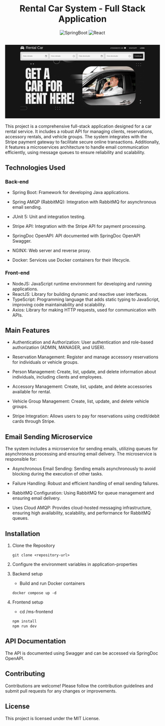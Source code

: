 <div align="center">

# Rental Car System - Full Stack Application

<div>
  <img alt="SpringBoot" src="https://img.shields.io/badge/Spring_Boot-6DB33F?style=for-the-badge&logo=spring-boot&logoColor=white">
  <img alt="React" src="https://img.shields.io/badge/React-20232A?style=for-the-badge&logo=react&logoColor=61DAFB">
</div>
<br />

</div>

![home](ms-frontend/src/assets/images/home.png)

This project is a comprehensive full-stack application designed for a car rental service. It includes a robust API for managing clients, reservations, accessory rentals, and vehicle groups. The system integrates with the Stripe payment gateway to facilitate secure online transactions. Additionally, it features a microservices architecture to handle email communication efficiently, using message queues to ensure reliability and scalability.

## Technologies Used

### Back-end
- Spring Boot: Framework for developing Java applications.

- Spring AMQP (RabbitMQ): Integration with RabbitMQ for asynchronous email sending.

- JUnit 5: Unit and integration testing.

- Stripe API: Integration with the Stripe API for payment processing.

- SpringDoc OpenAPI: API documented with SpringDoc OpenAPI Swagger.

- NGINX: Web server and reverse proxy.

- Docker: Services use Docker containers for their lifecycle.

### Front-end
- NodeJS: JavaScript runtime environment for developing and running applications.
- ReactJS: Library for building dynamic and reactive user interfaces.
- TypeScript:  Programming language that adds static typing to JavaScript, improving code maintainability and scalability.
- Axios: Library for making HTTP requests, used for communication with APIs.

## Main Features
- Authentication and Authorization: User authentication and role-based authorization (ADMIN, MANAGER, and USER).

- Reservation Management: Register and manage accessory reservations for individuals or vehicle groups.

- Person Management: Create, list, update, and delete information about individuals, including clients and employees.

- Accessory Management: Create, list, update, and delete accessories available for rental.

- Vehicle Group Management: Create, list, update, and delete vehicle groups.

- Stripe Integration: Allows users to pay for reservations using credit/debit cards through Stripe.

## Email Sending Microservice
The system includes a microservice for sending emails, utilizing queues for asynchronous processing and ensuring email delivery. The microservice is responsible for:

- Asynchronous Email Sending: Sending emails asynchronously to avoid blocking during the execution of other tasks.

- Failure Handling: Robust and efficient handling of email sending failures.

- RabbitMQ Configuration: Using RabbitMQ for queue management and ensuring email delivery.

- Uses Cloud AMQP: Provides cloud-hosted messaging infrastructure, ensuring high availability, scalability, and performance for RabbitMQ queues.

## Installation

1. Clone the Repository
    ```
    git clone <repository-url>
    ```

2. Configure the environment variables in application-properties


3. Backend setup

    - Build and run Docker containers
    
    ```
    docker compose up -d
    ```
   
4. Frontend setup

    - cd /ms-frontend
   
    ```
    npm install
    npm run dev
    ```
   
## API Documentation
The API is documented using Swagger and can be accessed via SpringDoc OpenAPI.

## Contributing
Contributions are welcome! Please follow the contribution guidelines and submit pull requests for any changes or improvements.

## License
This project is licensed under the MIT License.
